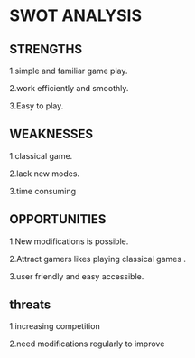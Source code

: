 
# SWOT ANALYSIS

## STRENGTHS
1.simple and familiar game play.

2.work efficiently and smoothly.

3.Easy to play.

## WEAKNESSES
1.classical game.

2.lack new modes.

3.time consuming

## OPPORTUNITIES
1.New modifications is possible.

2.Attract gamers likes playing classical games .

3.user friendly and easy accessible.

## threats

1.increasing competition

2.need modifications regularly to improve


